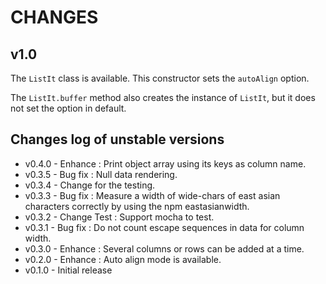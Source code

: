 CHANGES
====

v1.0
----

The `ListIt` class is available.
This constructor sets  the `autoAlign` option.

The `ListIt.buffer` method also creates the instance of `ListIt`,
but it does not set the option in default.

Changes log of unstable versions
----

* v0.4.0 - Enhance : Print object array using its keys as column name.
* v0.3.5 - Bug fix : Null data rendering.
* v0.3.4 - Change for the testing.
* v0.3.3 - Bug fix : Measure a width of wide-chars of east asian characters correctly
by using the npm eastasianwidth.
* v0.3.2 - Change Test : Support mocha to test.
* v0.3.1 - Bug fix : Do not count escape sequences in data for column width.
* v0.3.0 - Enhance : Several columns or rows can be added at a time.
* v0.2.0 - Enhance : Auto align mode is available.
* v0.1.0 - Initial release
